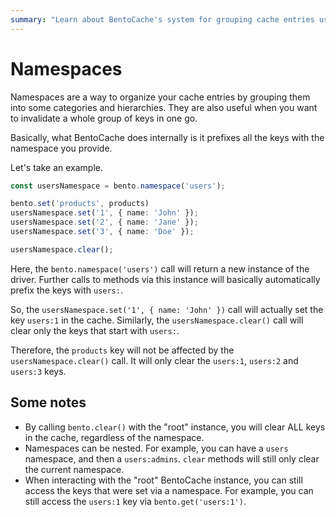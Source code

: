 ```yaml
---
summary: "Learn about BentoCache's system for grouping cache entries using Namespaces. It helps keep things organized and makes clearing related entries a breeze."
---
```


# Namespaces

Namespaces are a way to organize your cache entries by grouping them into some categories and hierarchies. They are also useful when you want to invalidate a whole group of keys in one go.

Basically, what BentoCache does internally is it prefixes all the keys with the namespace you provide.

Let's take an example. 

```ts
const usersNamespace = bento.namespace('users');

bento.set('products', products)
usersNamespace.set('1', { name: 'John' });
usersNamespace.set('2', { name: 'Jane' });
usersNamespace.set('3', { name: 'Doe' });

usersNamespace.clear();
```

Here, the `bento.namespace('users')` call will return a new instance of the driver. Further calls to methods via this instance will basically automatically prefix the keys with `users:`.

So, the `usersNamespace.set('1', { name: 'John' })` call will actually set the key `users:1` in the cache.
Similarly, the `usersNamespace.clear()` call will clear only the keys that start with `users:`.

Therefore, the `products` key will not be affected by the `usersNamespace.clear()` call. It will only clear the `users:1`, `users:2` and `users:3` keys.

## Some notes

- By calling `bento.clear()` with the "root" instance, you will clear ALL keys in the cache, regardless of the namespace.
- Namespaces can be nested. For example, you can have a `users` namespace, and then a `users:admins`. `clear` methods will still only clear the current namespace.
- When interacting with the "root" BentoCache instance, you can still access the keys that were set via a namespace. For example, you can still access the `users:1` key via `bento.get('users:1')`.
